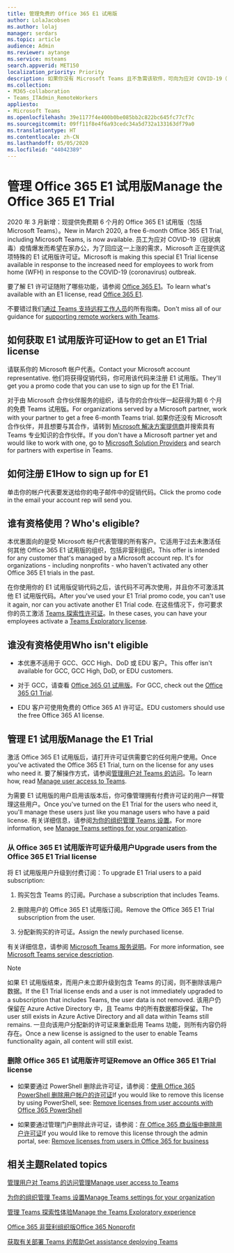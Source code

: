 ```yaml
---
title: 管理免费的 Office 365 E1 试用版
author: LolaJacobsen
ms.author: lolaj
manager: serdars
ms.topic: article
audience: Admin
ms.reviewer: aytange
ms.service: msteams
search.appverid: MET150
localization_priority: Priority
description: 如果你没有 Microsoft Teams 且不急需该软件，可向为应对 COVID-19（冠状病毒）疫情爆发而需要远程工作或在家办公的用户推广 Office 365 E1 试用版。
ms.collection:
- M365-collaboration
- Teams_ITAdmin_RemoteWorkers
appliesto:
- Microsoft Teams
ms.openlocfilehash: 39e1177f4e400b0be085bb2c822bc645fc77cf7c
ms.sourcegitcommit: 09ff11f8e4f6a93cedc34a5d732a133163df79a0
ms.translationtype: HT
ms.contentlocale: zh-CN
ms.lasthandoff: 05/05/2020
ms.locfileid: "44042389"
---
```

<a name="manage-the-office-365-e1-trial"></a><span data-ttu-id="2d064-103">管理 Office 365 E1 试用版</span><span class="sxs-lookup"><span data-stu-id="2d064-103">Manage the Office 365 E1 Trial</span></span>
==============================

<span data-ttu-id="2d064-104">2020 年 3 月新增：现提供免费期 6 个月的 Office 365 E1 试用版（包括 Microsoft Teams）。</span><span class="sxs-lookup"><span data-stu-id="2d064-104">New in March 2020, a free 6-month Office 365 E1 Trial, including Microsoft Teams, is now available.</span></span> <span data-ttu-id="2d064-105">员工为应对 COVID-19（冠状病毒）疫情爆发而希望在家办公，为了回应这一上涨的需求，Microsoft 正在提供这项特殊的 E1 试用版许可证。</span><span class="sxs-lookup"><span data-stu-id="2d064-105">Microsoft is making this special E1 Trial license available in response to the increased need for employees to work from home (WFH) in response to the COVID-19 (coronavirus) outbreak.</span></span> 

<span data-ttu-id="2d064-106">要了解 E1 许可证随附了哪些功能，请参阅 [Office 365 E1](https://www.microsoft.com/microsoft-365/business/office-365-enterprise-e1-business-software)。</span><span class="sxs-lookup"><span data-stu-id="2d064-106">To learn what's available with an E1 license, read [Office 365 E1](https://www.microsoft.com/microsoft-365/business/office-365-enterprise-e1-business-software).</span></span>

<span data-ttu-id="2d064-107">不要错过我们[通过 Teams 支持远程工作人员](support-remote-work-with-teams.md)的所有指南。</span><span class="sxs-lookup"><span data-stu-id="2d064-107">Don't miss all of our guidance for [supporting remote workers with Teams](support-remote-work-with-teams.md).</span></span>

## <a name="how-to-get-an-e1-trial-license"></a><span data-ttu-id="2d064-108">如何获取 E1 试用版许可证</span><span class="sxs-lookup"><span data-stu-id="2d064-108">How to get an E1 Trial license</span></span>

<span data-ttu-id="2d064-109">请联系你的 Microsoft 帐户代表。</span><span class="sxs-lookup"><span data-stu-id="2d064-109">Contact your Microsoft account representative.</span></span> <span data-ttu-id="2d064-110">他们将获得促销代码，你可用该代码来注册 E1 试用版。</span><span class="sxs-lookup"><span data-stu-id="2d064-110">They'll get you a promo code that you can use to sign up for the E1 Trial.</span></span> 

<span data-ttu-id="2d064-111">对于由 Microsoft 合作伙伴服务的组织，请与你的合作伙伴一起获得为期 6 个月的免费 Teams 试用版。</span><span class="sxs-lookup"><span data-stu-id="2d064-111">For organizations served by a Microsoft partner, work with your partner to get a free 6-month Teams trial.</span></span> <span data-ttu-id="2d064-112">如果你还没有 Microsoft 合作伙伴，并且想要与其合作，请转到 [Microsoft 解决方案提供商](https://www.microsoft.com/solution-providers/home)并搜索具有 Teams 专业知识的合作伙伴。</span><span class="sxs-lookup"><span data-stu-id="2d064-112">If you don't have a Microsoft partner yet and would like to work with one, go to [Microsoft Solution Providers](https://www.microsoft.com/solution-providers/home) and search for partners with expertise in Teams.</span></span>


## <a name="how-to-sign-up-for-e1"></a><span data-ttu-id="2d064-113">如何注册 E1</span><span class="sxs-lookup"><span data-stu-id="2d064-113">How to sign up for E1</span></span>

<span data-ttu-id="2d064-114">单击你的帐户代表要发送给你的电子邮件中的促销代码。</span><span class="sxs-lookup"><span data-stu-id="2d064-114">Click the promo code in the email your account rep will send you.</span></span> 


## <a name="whos-eligible"></a><span data-ttu-id="2d064-115">谁有资格使用？</span><span class="sxs-lookup"><span data-stu-id="2d064-115">Who's eligible?</span></span>

<span data-ttu-id="2d064-116">本优惠面向的是受 Microsoft 帐户代表管理的所有客户。它适用于过去未激活任何其他 Office 365 E1 试用版的组织，包括非营利组织。</span><span class="sxs-lookup"><span data-stu-id="2d064-116">This offer is intended for any customer that's managed by a Microsoft account rep. It's for organizations - including nonprofits - who haven't activated any other Office 365 E1 trials in the past.</span></span> 

<span data-ttu-id="2d064-117">在你使用你的 E1 试用版促销代码之后，该代码不可再次使用，并且你不可激活其他 E1 试用版代码。</span><span class="sxs-lookup"><span data-stu-id="2d064-117">After you've used your E1 Trial promo code, you can't use it again, nor can you activate another E1 Trial code.</span></span> <span data-ttu-id="2d064-118">在这些情况下，你可要求你的员工激活 [Teams 探索性许可证](teams-exploratory.md)。</span><span class="sxs-lookup"><span data-stu-id="2d064-118">In these cases, you can have your employees activate a [Teams Exploratory license](teams-exploratory.md).</span></span>

## <a name="who-isnt-eligible"></a><span data-ttu-id="2d064-119">谁没有资格使用</span><span class="sxs-lookup"><span data-stu-id="2d064-119">Who isn't eligible</span></span>

- <span data-ttu-id="2d064-120">本优惠不适用于 GCC、GCC High、DoD 或 EDU 客户。</span><span class="sxs-lookup"><span data-stu-id="2d064-120">This offer isn't available for GCC, GCC High, DoD, or EDU customers.</span></span> 

- <span data-ttu-id="2d064-121">对于 GCC，请查看 [Office 365 G1 试用版](g1-trial-license.md)。</span><span class="sxs-lookup"><span data-stu-id="2d064-121">For GCC, check out the [Office 365 G1 Trial](g1-trial-license.md).</span></span> 

- <span data-ttu-id="2d064-122">EDU 客户可使用免费的 Office 365 A1 许可证。</span><span class="sxs-lookup"><span data-stu-id="2d064-122">EDU customers should use the free Office 365 A1 license.</span></span>

## <a name="manage-the-e1-trial"></a><span data-ttu-id="2d064-123">管理 E1 试用版</span><span class="sxs-lookup"><span data-stu-id="2d064-123">Manage the E1 Trial</span></span>

<span data-ttu-id="2d064-124">激活 Office 365 E1 试用版后，请打开许可证供需要它的任何用户使用。</span><span class="sxs-lookup"><span data-stu-id="2d064-124">Once you've activated the Office 365 E1 Trial, turn on the license for any uses who need it.</span></span> <span data-ttu-id="2d064-125">要了解操作方式，请参阅[管理用户对 Teams 的访问](user-access.md)。</span><span class="sxs-lookup"><span data-stu-id="2d064-125">To learn how, read [Manage user access to Teams](user-access.md).</span></span>


<span data-ttu-id="2d064-126">为需要 E1 试用版的用户启用该版本后，你可像管理拥有付费许可证的用户一样管理这些用户。</span><span class="sxs-lookup"><span data-stu-id="2d064-126">Once you've turned on the E1 Trial for the users who need it, you'll manage these users just like you manage users who have a paid license.</span></span> <span data-ttu-id="2d064-127">有关详细信息，请参阅[为你的组织管理 Teams 设置](enable-features-office-365.md)。</span><span class="sxs-lookup"><span data-stu-id="2d064-127">For more information, see [Manage Teams settings for your organization](enable-features-office-365.md).</span></span>



### <a name="upgrade-users-from-the-office-365-e1-trial-license"></a><span data-ttu-id="2d064-128">从 Office 365 E1 试用版许可证升级用户</span><span class="sxs-lookup"><span data-stu-id="2d064-128">Upgrade users from the Office 365 E1 Trial license</span></span>

<span data-ttu-id="2d064-129">将 E1 试用版用户升级到付费订阅：</span><span class="sxs-lookup"><span data-stu-id="2d064-129">To upgrade E1 Trial users to a paid subscription:</span></span>

1. <span data-ttu-id="2d064-130">购买包含 Teams 的订阅。</span><span class="sxs-lookup"><span data-stu-id="2d064-130">Purchase a subscription that includes Teams.</span></span>

2. <span data-ttu-id="2d064-131">删除用户的 Office 365 E1 试用版订阅。</span><span class="sxs-lookup"><span data-stu-id="2d064-131">Remove the Office 365 E1 Trial subscription from the user.</span></span>

3. <span data-ttu-id="2d064-132">分配新购买的许可证。</span><span class="sxs-lookup"><span data-stu-id="2d064-132">Assign the newly purchased license.</span></span>

<span data-ttu-id="2d064-133">有关详细信息，请参阅 [Microsoft Teams 服务说明](https://docs.microsoft.com/office365/servicedescriptions/teams-service-description)。</span><span class="sxs-lookup"><span data-stu-id="2d064-133">For more information, see [Microsoft Teams service description](https://docs.microsoft.com/office365/servicedescriptions/teams-service-description).</span></span>

> [!NOTE]
> <span data-ttu-id="2d064-134">如果 E1 试用版结束，而用户未立即升级到包含 Teams 的订阅，则不删除该用户数据。</span><span class="sxs-lookup"><span data-stu-id="2d064-134">If the E1 Trial license ends and a user is not immediately upgraded to a subscription that includes Teams, the user data is not removed.</span></span> <span data-ttu-id="2d064-135">该用户仍保留在 Azure Active Directory 中，且 Teams 中的所有数据都将保留。</span><span class="sxs-lookup"><span data-stu-id="2d064-135">The user still exists in Azure Active Directory and all data within Teams still remains.</span></span> <span data-ttu-id="2d064-136">一旦向该用户分配新的许可证来重新启用 Teams 功能，则所有内容仍将存在。</span><span class="sxs-lookup"><span data-stu-id="2d064-136">Once a new license is assigned to the user to enable Teams functionality again, all content will still exist.</span></span> 

### <a name="remove-an-office-365-e1-trial-license"></a><span data-ttu-id="2d064-137">删除 Office 365 E1 试用版许可证</span><span class="sxs-lookup"><span data-stu-id="2d064-137">Remove an Office 365 E1 Trial license</span></span>

- <span data-ttu-id="2d064-138">如果要通过 PowerShell 删除此许可证，请参阅：[使用 Office 365 PowerShell 删除用户帐户的许可证](https://docs.microsoft.com/office365/enterprise/powershell/remove-licenses-from-user-accounts-with-office-365-powershell)</span><span class="sxs-lookup"><span data-stu-id="2d064-138">If you would like to remove this license by using PowerShell, see: [Remove licenses from user accounts with Office 365 PowerShell](https://docs.microsoft.com/office365/enterprise/powershell/remove-licenses-from-user-accounts-with-office-365-powershell)</span></span>

- <span data-ttu-id="2d064-139">如果要通过管理门户删除此许可证，请参阅：[在 Office 365 商业版中删除用户许可证](https://docs.microsoft.com/office365/admin/subscriptions-and-billing/remove-licenses-from-users?view=o365-worldwide)</span><span class="sxs-lookup"><span data-stu-id="2d064-139">If you would like to remove this license through the admin portal, see: [Remove licenses from users in Office 365 for business](https://docs.microsoft.com/office365/admin/subscriptions-and-billing/remove-licenses-from-users?view=o365-worldwide)</span></span>


## <a name="related-topics"></a><span data-ttu-id="2d064-140">相关主题</span><span class="sxs-lookup"><span data-stu-id="2d064-140">Related topics</span></span>

[<span data-ttu-id="2d064-141">管理用户对 Teams 的访问管理</span><span class="sxs-lookup"><span data-stu-id="2d064-141">Manage user access to Teams</span></span>](user-access.md)

[<span data-ttu-id="2d064-142">为你的组织管理 Teams 设置</span><span class="sxs-lookup"><span data-stu-id="2d064-142">Manage Teams settings for your organization</span></span>](enable-features-office-365.md)

[<span data-ttu-id="2d064-143">管理 Teams 探索性体验</span><span class="sxs-lookup"><span data-stu-id="2d064-143">Manage the Teams Exploratory experience</span></span>](teams-exploratory.md)

[<span data-ttu-id="2d064-144">Office 365 非营利组织版</span><span class="sxs-lookup"><span data-stu-id="2d064-144">Office 365 Nonprofit</span></span>](https://www.microsoft.com/microsoft-365/nonprofit/office-365-nonprofit)

[<span data-ttu-id="2d064-145">获取有关部署 Teams 的帮助</span><span class="sxs-lookup"><span data-stu-id="2d064-145">Get assistance deploying Teams</span></span>](https://go.microsoft.com/fwlink/?linkid=780698)
